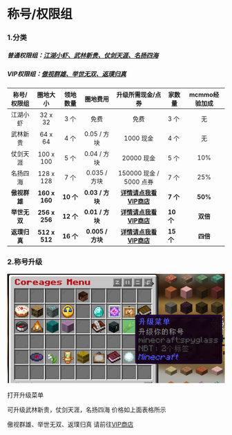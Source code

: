 # 称号/权限组



### 1.分类<!--点击文字可跳转👇-->

##### 普通权限组：[江湖小虾、武林新贵、仗剑天涯、名扬四海](../Newplayer/MENU/UP.md)

##### VIP权限组：**[傲视群雄、举世无双、返璞归真](../Newplayer/MENU/SHOP/VIPShop.md)**

| 称号/权限组  |   圈地大小    | 领地数量  |     圈地费用     |                      升级所需现金/点券                       | 家数量    | mcmmo经验加成 |
| :----------: | :-----------: | :-------: | :--------------: | :----------------------------------------------------------: | --------- | :-----------: |
|   江湖小虾   |    32 x 32    |   3 个    |       免费       |                             免费                             | 3 个      |      无       |
|   武林新贵   |    64 x 64    |   4 个    |   0.05 / 方块    |                          1000 现金                           | 4 个      |      无       |
|   仗剑天涯   |   100 x 100   |   5 个    |   0.04 / 方块    |                          20000 现金                          | 5 个      |      10%      |
|   名扬四海   |   128 x 128   |   7 个    |   0.035 / 方块   |                   150000 现金 / 5000 点券                    | 7 个      |      25%      |
| **傲视群雄** | **160 x 160** | **10 个** | **0.03 / 方块**  | **[详情请点我看VIP商店](../Newplayer/MENU/Shop/VIPShop.md)** | **7 个**  |    **50%**    |
| **举世无双** | **256 x 256** | **12 个** | **0.01 / 方块**  | **[详情请点我看VIP商店](../Newplayer/MENU/Shop/VIPShop.md)** | **10 个** |   **双倍**    |
| **返璞归真** | **512 x 512** | **16 个** | **0.005 / 方块** | **[详情请点我看VIP商店](../Newplayer/MENU/Shop/VIPShop.md)** | **15 个** |   **四倍**    |

### 2.称号升级

![升级菜单](MENU/image/升级菜单.png)

打开升级菜单

可升级武林新贵，仗剑天涯，名扬四海 价格如上面表格所示

傲视群雄、举世无双、返璞归真 请前往[VIP商店](../Newplayer/MENU/Shop/VIPShop.md)